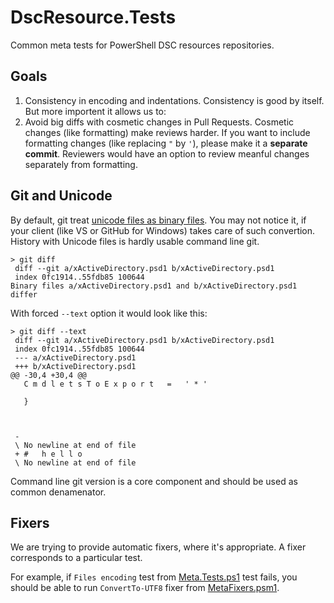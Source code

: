 # DscResource.Tests
Common meta tests for PowerShell DSC resources repositories.

## Goals

1. Consistency in encoding and indentations. 
Consistency is good by itself. But more importent it allows us to:
2. Avoid big diffs with cosmetic changes in Pull Requests. 
Cosmetic changes (like formatting) make reviews harder.
If you want to include formatting changes (like replacing `"` by `'`), 
please make it a **separate commit**. 
Reviewers would have an option to review meanful changes separately from formatting.

## Git and Unicode

By default, git treat [unicode files as binary files](http://stackoverflow.com/questions/6855712/why-does-git-treat-this-text-file-as-a-binary-file).
You may not notice it, if your client (like VS or GitHub for Windows) takes care of such convertion. 
History with Unicode files is hardly usable command line git.

```
> git diff
 diff --git a/xActiveDirectory.psd1 b/xActiveDirectory.psd1
 index 0fc1914..55fdb85 100644
Binary files a/xActiveDirectory.psd1 and b/xActiveDirectory.psd1 differ
```

With forced `--text` option it would look like this:

```
> git diff --text
 diff --git a/xActiveDirectory.psd1 b/xActiveDirectory.psd1
 index 0fc1914..55fdb85 100644
 --- a/xActiveDirectory.psd1
 +++ b/xActiveDirectory.psd1
@@ -30,4 +30,4 @@
   C m d l e t s T o E x p o r t   =   ' * ' 
  
   } 
  
   
  
 - 
 \ No newline at end of file
 + #   h e l l o 
 \ No newline at end of file
```

Command line git version is a core component and should be used as common denamenator.

## Fixers

We are trying to provide automatic fixers, where it's appropriate. 
A fixer corresponds to a particular test.

For example, if `Files encoding` test from [Meta.Tests.ps1](Meta.Tests.ps1) test fails, 
you should be able to run `ConvertTo-UTF8` fixer from [MetaFixers.psm1](MetaFixers.psm1).
